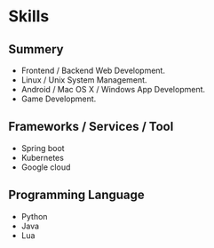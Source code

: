 # Skills

## Summery

* Frontend / Backend Web Development.
* Linux / Unix System Management.
* Android / Mac OS X / Windows App Development. 
* Game Development.

## Frameworks / Services / Tool

* Spring boot
* Kubernetes
* Google cloud

## Programming Language

* Python
* Java
* Lua

